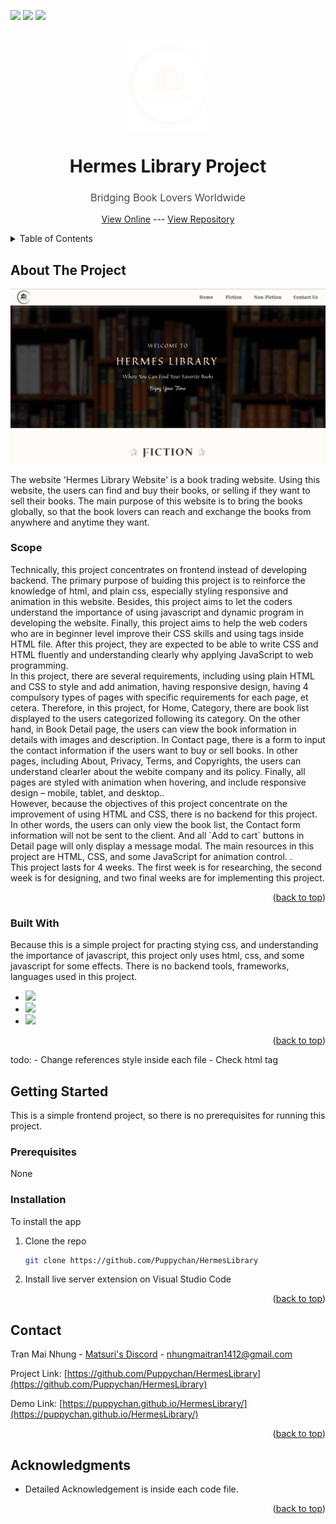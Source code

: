 <a name="readme-top"></a>
[<img src="https://img.shields.io/badge/LinkedIn-0077B5?style=for-the-badge&logo=linkedin&logoColor=white" />](https://www.linkedin.com/in/nhung-tran-528396210/)
[<img src="https://img.shields.io/badge/Discord-5865F2?style=for-the-badge&logo=discord&logoColor=white" >](https://discord.com/users/619924502226141225)
[<img src="https://img.shields.io/badge/Facebook-1877F2?style=for-the-badge&logo=facebook&logoColor=white" />](https://www.facebook.com/rinkaki.toran/)

<!-- PROJECT LOGO -->
<br />
<div align="center">
  <a href="https://github.com/othneildrew/Best-README-Template">
    <img src="./assets/logo-light.png" alt="Logo" width="125">
  </a>
  <h1 align="center">Hermes Library Project</h1>
  <h3 style="font-weight: 300;">Bridging Book Lovers Worldwide</h3>

  <p align="center">
    <a href="https://puppychan.github.io/HermesLibrary/">View Online</a>
    ---
    <a href="https://github.com/Puppychan/HermesLibrary">View Repository</a>
  </p>
</div>

<!-- TABLE OF CONTENTS -->
<details>
  <summary>Table of Contents</summary>
  <ol>
    <li>
      <a href="#about-the-project">About The Project</a>
      <ul>
        <li><a href="#built-with">Built With</a></li>
      </ul>
    </li>
    <li>
      <a href="#getting-started">Getting Started</a>
      <ul>
        <li><a href="#prerequisites">Prerequisites</a></li>
        <li><a href="#installation">Installation</a></li>
      </ul>
    </li>
    <li><a href="#usage">Usage</a></li>
    <li><a href="#roadmap">Roadmap</a></li>
    <li><a href="#contributing">Contributing</a></li>
    <li><a href="#contact">Contact</a></li>
    <li><a href="#acknowledgments">Acknowledgments</a></li>
  </ol>
</details>

<!-- ABOUT THE PROJECT -->

## About The Project

![Hermes Library Home Page](image.png)

The website 'Hermes Library Website' is a book trading website. Using this website, the users can find and buy their books, or selling if they want to sell their books. The main purpose of this website is to bring the books globally, so that the book lovers can reach and exchange the books from anywhere and anytime they want.
<h3>Scope</h3>
Technically, this project concentrates on frontend instead of developing backend. The primary purpose of buiding this project is to reinforce the knowledge of html, and plain css, especially styling responsive and animation in this website. Besides, this project aims to let the coders understand the importance of using javascript and dynamic program in developing the website. Finally, this project aims to help the web coders who are in beginner level improve their CSS skills and using tags inside HTML file. After this project, they are expected to be able to write CSS and HTML fluently and understanding clearly why applying JavaScript to web programming.<br>
In this project, there are several requirements, including using plain HTML and CSS to style and add animation, having responsive design, having 4 compulsory types of pages with specific requirements for each page, et cetera.  Therefore, in this project, for Home, Category, there are book list displayed to the users categorized following its category. On the other hand, in Book Detail page, the users can view the book information in details with images and description. In Contact page, there is a form to input the contact information if the users want to buy or sell books. In other pages, including About, Privacy, Terms, and Copyrights, the users can understand clearler about the webite company and its policy. Finally, all pages are styled with animation when hovering, and include responsive design – mobile, tablet, and desktop..<br>
However, because the objectives of this project concentrate on the improvement of using HTML and CSS, there is no backend for this project. In other words, the users can only view the book list, the Contact form information will not be sent to the client. And all `Add to cart` buttons in Detail page will only display a message modal. The main resources in this project are HTML, CSS, and some JavaScript for animation control. .<br>
This project lasts for 4 weeks. The first week is for researching, the second week is for designing, and two final weeks are for implementing this project.


<p align="right">(<a href="#readme-top">back to top</a>)</p>

### Built With

Because this is a simple project for practing stying css, and understanding the importance of javascript, this project only uses html, css, and some javascript for some effects. There is no backend tools, frameworks, languages used in this project.

- <img src="https://img.shields.io/badge/HTML5-E34F26?style=for-the-badge&logo=html5&logoColor=white" />
- <img src="https://img.shields.io/badge/CSS3-1572B6?style=for-the-badge&logo=css3&logoColor=white" />
- <img src="https://img.shields.io/badge/JavaScript-323330?style=for-the-badge&logo=javascript&logoColor=F7DF1E" />

<p align="right">(<a href="#readme-top">back to top</a>)</p>
todo:
- Change references style inside each file
- Check html tag

<!-- GETTING STARTED -->

## Getting Started

This is a simple frontend project, so there is no prerequisites for running this project.

### Prerequisites

None
### Installation

To install the app

1. Clone the repo
   ```sh
   git clone https://github.com/Puppychan/HermesLibrary
   ```
2. Install live server extension on Visual Studio Code

<p align="right">(<a href="#readme-top">back to top</a>)</p>

<!-- DEMO -->
<!-- ![Homepage](image-1.png)

![Homepage Book list](image-2.png)

![Homepage Rich Media](image-3.png)

![Contact Form](image-4.png)

![Privacy Page](image-5.png)

![Copyright Page](image-6.png) -->

<!-- CONTACT -->

## Contact

Tran Mai Nhung - [Matsuri's Discord](https://www.linkedin.com/in/nhung-tran-528396210/) - nhungmaitran1412@gmail.com

Project Link: [https://github.com/Puppychan/HermesLibrary](https://github.com/Puppychan/HermesLibrary)

Demo Link: [https://puppychan.github.io/HermesLibrary/](https://puppychan.github.io/HermesLibrary/)

<p align="right">(<a href="#readme-top">back to top</a>)</p>

<!-- ACKNOWLEDGMENTS -->

## Acknowledgments

- Detailed Acknowledgement is inside each code file.

<p align="right">(<a href="#readme-top">back to top</a>)</p>

